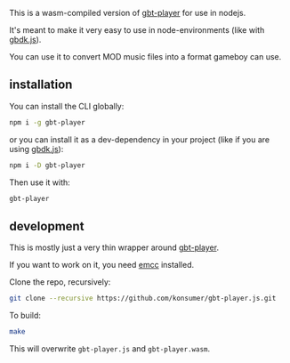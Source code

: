 This is a wasm-compiled version of [gbt-player](https://github.com/AntonioND/gbt-player) for use in nodejs.

It's meant to make it very easy to use in node-environments (like with [gbdk.js](https://www.gbdkjs.com/)).

You can use it to convert MOD music files into a format gameboy can use.

## installation

You can install the CLI globally:

```sh
npm i -g gbt-player
```

or you can install it as a dev-dependency in your project (like if you are using [gbdk.js](https://www.gbdkjs.com/)):

```sh
npm i -D gbt-player
```

Then use it with:

```sh
gbt-player
```

## development

This is mostly just a very thin wrapper around [gbt-player](https://github.com/AntonioND/gbt-player).

If you want to work on it, you need [emcc](https://emscripten.org/docs/tools_reference/emcc.html) installed.

Clone the repo, recursively:

```sh
git clone --recursive https://github.com/konsumer/gbt-player.js.git
```

To build:

```sh
make
```

This will overwrite `gbt-player.js` and `gbt-player.wasm`.